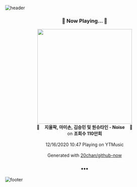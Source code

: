 ![header](https://capsule-render.vercel.app/api?type=wave&height=170&section=header&text=Hi.%20I'm%20SHIFT&fontColor=090707&fontAlignX=45&fontAlignY=65&fontSize=100)

<h3 align="center">🎵 Now Playing... 🎵</h3>
<p align="center">
  <a href="https://music.youtube.com/channel/UCmzH63BsJ4qYpdJNDtlsjpQ">
    <img width="300" src="https://i.ytimg.com/vi/kfHhJHwaARk/sddefault.jpg?sqp=-oaymwEWCJADEOEBIAQqCghqEJQEGHgg6AJIWg&rs">
  </a>
  <br>
  🎵&nbsp&nbsp&nbsp <b>지올팍, 마미손, 김승민 및 원슈타인 - Noise</b> &nbsp&nbsp&nbsp🎵
  <br>
  on <b>조회수 110만회</b>
  
  <br />
  <br />
  12/16/2020 10:47 Playing on YTMusic
  <br />
  <br />
  Generated with <a href="https://github.com/20chan/github-now">20chan/github-now</a>
</p>

<h3 align="center">•••</h3>

![footer](https://capsule-render.vercel.app/api?type=wave&height=150&section=footer)
